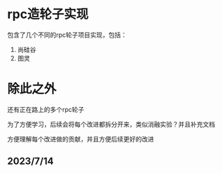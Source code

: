 # rpc造轮子实现

包含了几个不同的rpc轮子项目实现，包括：

1. 尚硅谷
2. 图灵

# 除此之外
还有正在路上的多个rpc轮子

为了方便学习，后续会将每个改进都拆分开来，类似消融实验？并且补充文档

方便理解每个改进做的贡献，并且方便后续更好的改进

## 2023/7/14

